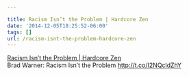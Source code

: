 ```yaml
---

title: Racism Isn’t the Problem | Hardcore Zen
date: '2014-12-05T18:25:52-06:00'
tags: []
url: /racism-isnt-the-problem-hardcore-zen
---
```

<a href="http://hardcorezen.info/racism-isnt-the-problem/3208">Racism Isn’t the Problem | Hardcore Zen</a><br/>Brad Warner: Racism Isn&rsquo;t the Problem <a href="http://t.co/I2NQcldZhY" target="_blank">http://t.co/I2NQcldZhY</a>
